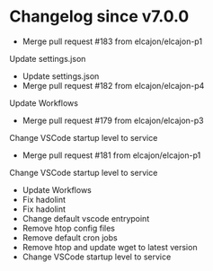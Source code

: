# Changelog since v7.0.0
- Merge pull request #183 from elcajon/elcajon-p1

Update settings.json 
- Update settings.json 
- Merge pull request #182 from elcajon/elcajon-p4

Update Workflows 
- Merge pull request #179 from elcajon/elcajon-p3

Change VSCode startup level to service 
- Merge pull request #181 from elcajon/elcajon-p1

Change VSCode startup level to service 
- Update Workflows 
- Fix hadolint 
- Fix hadolint 
- Change default vscode entrypoint 
- Remove htop config files 
- Remove default cron jobs 
- Remove htop and update wget to latest version 
- Change VSCode startup level to service 
